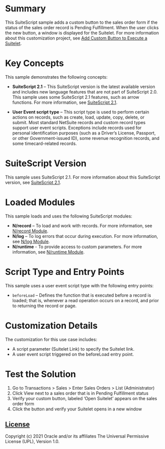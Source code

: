 # Summary
This SuiteScript sample adds a custom button to the sales order form if the status of the sales order record is Pending Fulfillment. When the user clicks the new button, a window is displayed for the Suitelet. For more information about this customization project, see [Add Custom Button to Execute a Suitelet](https://docs.oracle.com/en/cloud/saas/netsuite/ns-online-help/section_157169557654.html#:~:text=Go%20to%20Customization%20%3E%20Scripts%20%3E%20Script,when%20the%20button%20is%20clicked.). 

# Key Concepts
This sample demonstrates the following concepts:

* **SuiteScript 2.1** – This SuiteScript version is the latest available version and includes new language features that are not part of SuiteScript 2.0. This sample uses some SuiteScript 2.1 features, such as arrow functions. For more information, see [SuiteScript 2.1](https://system.netsuite.com/app/help/helpcenter.nl?fid=chapter_156042690639.html).

* **User Event script type** – This script type is used to perform certain actions on records, such as create, load, update, copy, delete, or submit. Most standard NetSuite records and custom record types support user event scripts. Exceptions include records used for personal identification purposes (such as a Driver’s License, Passport, or other Government-issued ID), some revenue recognition records, and some timecard-related records.

# SuiteScript Version
This sample uses SuiteScript 2.1. For more information about this SuiteScript version, see [SuiteScript 2.1](https://system.netsuite.com/app/help/helpcenter.nl?fid=chapter_156042690639.html).

# Loaded Modules
This sample loads and uses the following SuiteScript modules:

* **N/record** – To load and work with records. For more information, see [N/record Module](https://system.netsuite.com/app/help/helpcenter.nl?fid=section_4267255811.html).
* **N/log** – To log errors that occur during execution. For more information, see [N/log Module](https://system.netsuite.com/app/help/helpcenter.nl?fid=section_4574548135.html).
* **N/runtime** - To provide access to custom parameters. For more information, see [N/runtime Module](https://system.netsuite.com/app/help/helpcenter.nl?fid=section_4296359529.html).

# Script Type and Entry Points
This sample uses a user event script type with the following entry points: 

* `beforeLoad` – Defines the function that is executed before a record is loaded; that is, whenever a read operation occurs on a record, and prior to returning the record or page.

# Customization Details
The customization for this use case includes: 
* A script parameter (Suitelet Link) to specify the Suitelet link.
* A user event script triggered on the beforeLoad entry point.

# Test the Solution
1. Go to Transactions > Sales > Enter Sales Orders > List (Administrator)
2. Click View next to a sales order that is in Pending Fulfillment status
3. Verify your custom button, labeled ‘Open Suitelet’ appears on the sales order form
4. Click the button and verify your Suitelet opens in a new window

## [License](./LICENSE.txt)
Copyright (c) 2021 Oracle and/or its affiliates The Universal Permissive License (UPL), Version 1.0.
